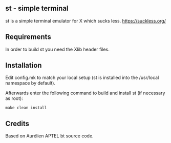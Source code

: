 st - simple terminal 
--------------------
st is a simple terminal emulator for X which sucks less.
https://suckless.org/

Requirements
------------
In order to build st you need the Xlib header files.

Installation
------------
Edit config.mk to match your local setup (st is installed into
the /usr/local namespace by default).

Afterwards enter the following command to build and install st (if
necessary as root):

    make clean install

Credits
-------
Based on Aurélien APTEL <aurelien dot aptel at gmail dot com> bt source code.
